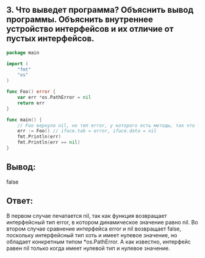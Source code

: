 ## 3. Что выведет программа? Объяснить вывод программы. Объяснить внутреннее устройство интерфейсов и их отличие от пустых интерфейсов.

```go
package main

import (
	"fmt"
	"os"
)

func Foo() error {
	var err *os.PathError = nil
	return err
}

func main() {
	// Foo вернула nil, но тип error, у которого есть методы, так что таблица методов непустая
	err := Foo() // iface.tab = error, iface.data = nil
	fmt.Println(err)
	fmt.Println(err == nil)
}
```

## Вывод:
<nil>
	
false

## Ответ:

В первом случае печатается nil, так как функция возвращает интерфейсный тип error, в котором динамическое значение равно nil. Во втором случае сравнение интерфейса error и nil возвращает false, поскольку интерфейсный тип хоть и имеет нулевое значение, но обладает конкретным типом *os.PathError. А как известно, интерфейс равен nil только когда имеет нулевой тип и нулевое значение.
